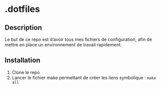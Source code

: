 # .dotfiles
## Description 
Le but de ce repo est d’avoir tous mes fichiers de configuration, afin de mettre en place un environnement de travail rapidement. 

## Installation 
1. Clone le repo 
2. Lancer le fichier make permettant de créer les liens symbolique : `make all`

